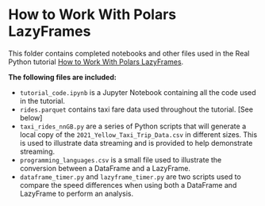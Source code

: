 # How to Work With Polars LazyFrames

This folder contains completed notebooks and other files used in the Real Python tutorial [How to Work With Polars LazyFrames](https://realpython.com/polars-lazyframe/).

**The following files are included:**

- `tutorial_code.ipynb` is a Jupyter Notebook containing all the code used in the tutorial.
- `rides.parquet` contains taxi fare data used throughout the tutorial. [See below]
- `taxi_rides_nnGB.py` are a series of Python scripts that will generate a local copy of the `2021_Yellow_Taxi_Trip_Data.csv` in different sizes. This is used to illustrate data streaming and is provided to help demonstrate streaming.
- `programming_languages.csv` is a small file used to illustrate the conversion between a DataFrame and a LazyFrame.
- `dataframe_timer.py` and `lazyframe_timer.py` are two scripts used to compare the speed differences when using both a DataFrame and LazyFrame to perform an analysis.
